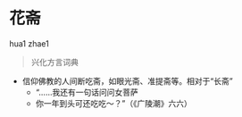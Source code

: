 # 花斋
hua1 zhae1
> 兴化方言词典
- 信仰佛教的人间断吃斋，如眼光斋、准提斋等。相对于“长斋”
  - “……我还有一句话问问女菩萨
  - 你一年到头可还吃吃～？”（《广陵潮》六六）
